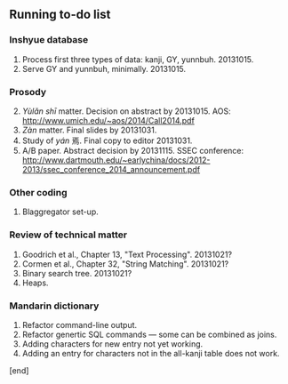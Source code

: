 ## Running to-do list

### Inshyue database

  1. Process first three types of data: kanji, GY, yunnbuh. 20131015.
  1. Serve GY and yunnbuh, minimally. 20131015.
   
### Prosody

  2. _Yùlǎn shī_ matter. Decision on abstract by 20131015. AOS: http://www.umich.edu/~aos/2014/Call2014.pdf
  1. _Zàn_ matter. Final slides by 20131031.
  3. Study of _yán_ 焉. Final copy to editor 20131031.
  4. A/B paper. Abstract decision by 20131115. SSEC conference: http://www.dartmouth.edu/~earlychina/docs/2012-2013/ssec_conference_2014_announcement.pdf

### Other coding
   
  1. Blaggregator set-up.
   
### Review of technical matter
   
  1. Goodrich et al., Chapter 13, "Text Processing". 20131021?
  2. Cormen et al., Chapter 32, "String Matching". 20131021?
  1. Binary search tree. 20131021?
  1. Heaps.
   
### Mandarin dictionary
   
  1. Refactor command-line output.
  1. Refactor genertic SQL commands — some can be combined as joins.
  1. Adding characters for new entry not yet working.
  2. Adding an entry for characters not in the all-kanji table does not work.

[end]
